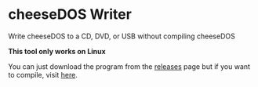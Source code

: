 # cheeseDOS Writer
Write cheeseDOS to a CD, DVD, or USB without compiling cheeseDOS

**This tool only works on Linux**

You can just download the program from the [releases](https://github.com/The-cheeseDOS-Project/cDOS-writer/releases/latest) page but if you want to compile, visit [here](https://github.com/The-cheeseDOS-Project/cDOS-writer/blob/main/compile.md).
